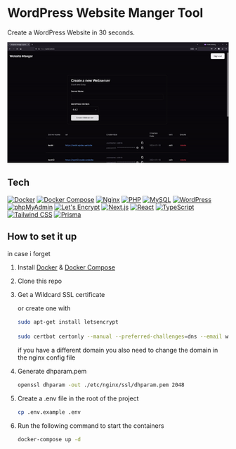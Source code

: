 # WordPress Website Manger Tool

Create a WordPress Website in 30 seconds.



![Showcase](https://raw.githubusercontent.com/JohannesKantz/wpdev/main/docs/showcase.gif)


## Tech
[![Docker](https://img.shields.io/badge/-Docker-05122A?style=flat&logo=docker)](https://www.docker.com/)
[![Docker Compose](https://img.shields.io/badge/-Docker%20Compose-05122A?style=flat&logo=docker)](https://docs.docker.com/compose/)
[![Nginx](https://img.shields.io/badge/-Nginx-05122A?style=flat&logo=nginx)](https://www.nginx.com/)
[![PHP](https://img.shields.io/badge/-PHP-05122A?style=flat&logo=php)](https://www.php.net/)
[![MySQL](https://img.shields.io/badge/-MySQL-05122A?style=flat&logo=mysql)](https://www.mysql.com/)
[![WordPress](https://img.shields.io/badge/-WordPress-05122A?style=flat&logo=wordpress)](https://wordpress.org/)
[![phpMyAdmin](https://img.shields.io/badge/-phpMyAdmin-05122A?style=flat&logo=phpmyadmin)](https://www.phpmyadmin.net/)
[![Let's Encrypt](https://img.shields.io/badge/-Let's%20Encrypt-05122A?style=flat&logo=letsencrypt)](https://letsencrypt.org/)
[![Next.js](https://img.shields.io/badge/-Next.js-05122A?style=flat&logo=next.js)](https://nextjs.org/)
[![React](https://img.shields.io/badge/-React-05122A?style=flat&logo=react)](https://reactjs.org/)
[![TypeScript](https://img.shields.io/badge/-TypeScript-05122A?style=flat&logo=typescript)](https://www.typescriptlang.org/)
[![Tailwind CSS](https://img.shields.io/badge/-Tailwind%20CSS-05122A?style=flat&logo=tailwind-css)](https://tailwindcss.com/)
[![Prisma](https://img.shields.io/badge/-Prisma-05122A?style=flat&logo=prisma)](https://www.prisma.io/)


## How to set it up
in case i forget

1. Install [Docker](https://www.docker.com/products/docker-desktop) & [Docker Compose](https://docs.docker.com/compose/install/)
2. Clone this repo
3. Get a Wildcard SSL certificate
   
   or create one with 
    ```bash
    sudo apt-get install letsencrypt

    sudo certbot certonly --manual --preferred-challenges=dns --email webmaster@wpdev.website --server https://acme-v02.api.letsencrypt.org/directory --agree-tos -d wpdev.website -d *.wpdev.website
    ```
    if you have a different domain you also need to change the domain in the nginx config file

4. Generate dhparam.pem
    ```bash
    openssl dhparam -out ./etc/nginx/ssl/dhparam.pem 2048
    ```
5. Create a .env file in the root of the project
    ```bash
    cp .env.example .env
    ```
6. Run the following command to start the containers
    ```bash
    docker-compose up -d
    ```